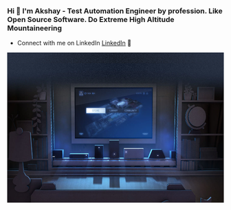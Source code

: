 ### Hi 👋 I'm Akshay - Test Automation Engineer by profession. Like Open Source Software. Do Extreme High Altitude Mountaineering

- Connect with me on LinkedIn <a href="https://www.linkedin.com/in/akshayupadhayay/">LinkedIn</a> 💼

<img src="https://github.com/akshayupadhayay/akshayupadhayay/blob/master/linux_room.png" height="350">
